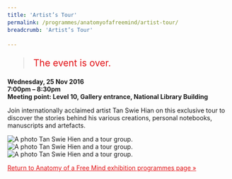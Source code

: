 ```yaml
---
title: 'Artist’s Tour'
permalink: /programmes/anatomyofafreemind/artist-tour/
breadcrumb: 'Artist’s Tour'

---
```



<blockquote style="color: #E21216; font-size: 150%;">The event is over.</blockquote>

__Wednesday, 25 Nov 2016__<br>
__7:00pm – 8:30pm__<br>
__Meeting point: Level 10, Gallery entrance, National Library Building__

Join internationally acclaimed artist Tan Swie Hian on this exclusive tour to discover the stories behind his various creations, personal notebooks, manuscripts and artefacts.

<img src="/images/event-images/aof/AOFM02.jpg" srcset="/images/event-images/aof/AOFM02_400w.jpg 400w" sizes="(max-width: 600px) 400px, 1000px" height="667" width="1000" alt="A photo Tan Swie Hien and a tour group.">

<img src="/images/event-images/aof/AOFM03.jpg" srcset="/images/event-images/aof/AOFM03_400w.jpg 400w" sizes="(max-width: 600px) 400px, 1000px" height="667" width="1000" alt="A photo Tan Swie Hien and a tour group.">

<img src="/images/event-images/aof/AOFM04.jpg" srcset="/images/event-images/aof/AOFM04_400w.jpg 400w" sizes="(max-width: 600px) 400px, 1000px" height="667" width="1000" alt="A photo Tan Swie Hien and a tour group.">

<a href="/exhibitions/past-exhibitions/anatomyofafreemind/programmes/" style="color:#E21216;">Return to Anatomy of a Free Mind exhibition programmes page &#187;</a>

